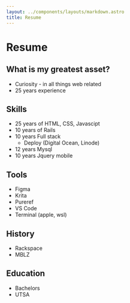 ```yaml
---
layout: ../components/layouts/markdown.astro
title: Resume
---
```


# Resume

## What is my greatest asset?

- Curiosity - in all things web related
- 25 years experience

## Skills

- 25 years of HTML, CSS, Javascipt
- 10 years of Rails
- 10 years Full stack
  - Deploy (Digital Ocean, Linode)
- 12 years Mysql
- 10 years Jquery mobile


## Tools

- Figma
- Krita
- Pureref
- VS Code
- Terminal (apple, wsl)

## History

- Rackspace
- MBLZ

## Education

- Bachelors
- UTSA